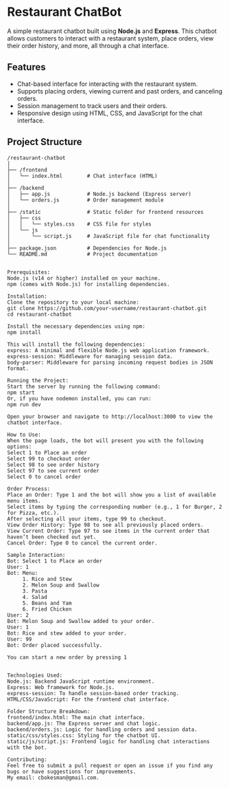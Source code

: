 # Restaurant ChatBot

A simple restaurant chatbot built using **Node.js** and **Express**. This chatbot allows customers to interact with a restaurant system, place orders, view their order history, and more, all through a chat interface.

## Features

- Chat-based interface for interacting with the restaurant system.
- Supports placing orders, viewing current and past orders, and canceling orders.
- Session management to track users and their orders.
- Responsive design using HTML, CSS, and JavaScript for the chat interface.

## Project Structure

```plaintext
/restaurant-chatbot
│
├── /frontend
│   └── index.html        # Chat interface (HTML)
│
├── /backend
│   ├── app.js            # Node.js backend (Express server)
│   └── orders.js         # Order management module
│
├── /static               # Static folder for frontend resources
│   ├── css
│   │   └── styles.css    # CSS file for styles
│   └── js
│       └── script.js     # JavaScript file for chat functionality
│
├── package.json          # Dependencies for Node.js
└── README.md             # Project documentation


Prerequisites:
Node.js (v14 or higher) installed on your machine.
npm (comes with Node.js) for installing dependencies.

Installation:
Clone the repository to your local machine:
git clone https://github.com/your-username/restaurant-chatbot.git
cd restaurant-chatbot

Install the necessary dependencies using npm:
npm install

This will install the following dependencies:
express: A minimal and flexible Node.js web application framework.
express-session: Middleware for managing session data.
body-parser: Middleware for parsing incoming request bodies in JSON format.

Running the Project:
Start the server by running the following command:
npm start
Or, if you have nodemon installed, you can run:
npm run dev

Open your browser and navigate to http://localhost:3000 to view the chatbot interface.

How to Use:
When the page loads, the bot will present you with the following options:
Select 1 to Place an order
Select 99 to checkout order
Select 98 to see order history
Select 97 to see current order
Select 0 to cancel order

Order Process:
Place an Order: Type 1 and the bot will show you a list of available menu items.
Select items by typing the corresponding number (e.g., 1 for Burger, 2 for Pizza, etc.).
After selecting all your items, type 99 to checkout.
View Order History: Type 98 to see all previously placed orders.
View Current Order: Type 97 to see items in the current order that haven’t been checked out yet.
Cancel Order: Type 0 to cancel the current order.

Sample Interaction:
Bot: Select 1 to Place an order
User: 1
Bot: Menu:
     1. Rice and Stew
     2. Melon Soup and Swallow
     3. Pasta
     4. Salad
     5. Beans and Yam
     6. Fried Chicken
User: 2
Bot: Melon Soup and Swallow added to your order.
User: 1
Bot: Rice and stew added to your order.
User: 99
Bot: Order placed successfully.

You can start a new order by pressing 1


Technologies Used:
Node.js: Backend JavaScript runtime environment.
Express: Web framework for Node.js.
express-session: To handle session-based order tracking.
HTML/CSS/JavaScript: For the frontend chat interface.

Folder Structure Breakdown:
frontend/index.html: The main chat interface.
backend/app.js: The Express server and chat logic.
backend/orders.js: Logic for handling orders and session data.
static/css/styles.css: Styling for the chatbot UI.
static/js/script.js: Frontend logic for handling chat interactions with the bot.

Contributing:
Feel free to submit a pull request or open an issue if you find any bugs or have suggestions for improvements. 
My email: cbokesman@gmail.com.